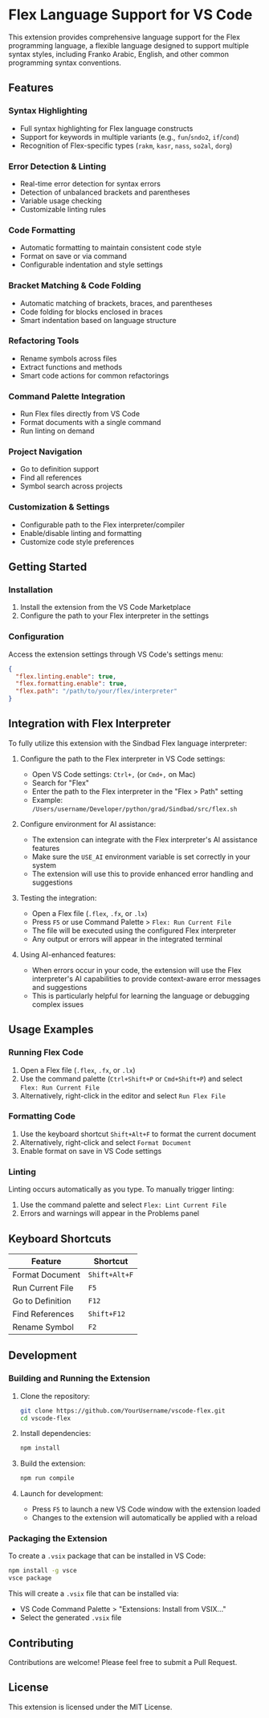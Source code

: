# Flex Language Support for VS Code

This extension provides comprehensive language support for the Flex programming language, a flexible language designed to support multiple syntax styles, including Franko Arabic, English, and other common programming syntax conventions.

## Features

### Syntax Highlighting
- Full syntax highlighting for Flex language constructs
- Support for keywords in multiple variants (e.g., `fun`/`sndo2`, `if`/`cond`)
- Recognition of Flex-specific types (`rakm`, `kasr`, `nass`, `so2al`, `dorg`)

### Error Detection & Linting
- Real-time error detection for syntax errors
- Detection of unbalanced brackets and parentheses
- Variable usage checking
- Customizable linting rules

### Code Formatting
- Automatic formatting to maintain consistent code style
- Format on save or via command
- Configurable indentation and style settings

### Bracket Matching & Code Folding
- Automatic matching of brackets, braces, and parentheses
- Code folding for blocks enclosed in braces
- Smart indentation based on language structure

### Refactoring Tools
- Rename symbols across files
- Extract functions and methods
- Smart code actions for common refactorings

### Command Palette Integration
- Run Flex files directly from VS Code
- Format documents with a single command
- Run linting on demand

### Project Navigation
- Go to definition support
- Find all references
- Symbol search across projects

### Customization & Settings
- Configurable path to the Flex interpreter/compiler
- Enable/disable linting and formatting
- Customize code style preferences

## Getting Started

### Installation

1. Install the extension from the VS Code Marketplace
2. Configure the path to your Flex interpreter in the settings

### Configuration

Access the extension settings through VS Code's settings menu:

```json
{
  "flex.linting.enable": true,
  "flex.formatting.enable": true,
  "flex.path": "/path/to/your/flex/interpreter"
}
```

## Integration with Flex Interpreter

To fully utilize this extension with the Sindbad Flex language interpreter:

1. Configure the path to the Flex interpreter in VS Code settings:
   - Open VS Code settings: `Ctrl+,` (or `Cmd+,` on Mac)
   - Search for "Flex"
   - Enter the path to the Flex interpreter in the "Flex > Path" setting
   - Example: `/Users/username/Developer/python/grad/Sindbad/src/flex.sh`

2. Configure environment for AI assistance:
   - The extension can integrate with the Flex interpreter's AI assistance features
   - Make sure the `USE_AI` environment variable is set correctly in your system
   - The extension will use this to provide enhanced error handling and suggestions

3. Testing the integration:
   - Open a Flex file (`.flex`, `.fx`, or `.lx`)
   - Press `F5` or use Command Palette > `Flex: Run Current File`
   - The file will be executed using the configured Flex interpreter
   - Any output or errors will appear in the integrated terminal

4. Using AI-enhanced features:
   - When errors occur in your code, the extension will use the Flex interpreter's AI capabilities to provide context-aware error messages and suggestions
   - This is particularly helpful for learning the language or debugging complex issues

## Usage Examples

### Running Flex Code

1. Open a Flex file (`.flex`, `.fx`, or `.lx`)
2. Use the command palette (`Ctrl+Shift+P` or `Cmd+Shift+P`) and select `Flex: Run Current File`
3. Alternatively, right-click in the editor and select `Run Flex File`

### Formatting Code

1. Use the keyboard shortcut `Shift+Alt+F` to format the current document
2. Alternatively, right-click and select `Format Document`
3. Enable format on save in VS Code settings

### Linting

Linting occurs automatically as you type. To manually trigger linting:

1. Use the command palette and select `Flex: Lint Current File`
2. Errors and warnings will appear in the Problems panel

## Keyboard Shortcuts

| Feature | Shortcut |
|---------|----------|
| Format Document | `Shift+Alt+F` |
| Run Current File | `F5` |
| Go to Definition | `F12` |
| Find References | `Shift+F12` |
| Rename Symbol | `F2` |

## Development

### Building and Running the Extension

1. Clone the repository:
   ```bash
   git clone https://github.com/YourUsername/vscode-flex.git
   cd vscode-flex
   ```

2. Install dependencies:
   ```bash
   npm install
   ```

3. Build the extension:
   ```bash
   npm run compile
   ```

4. Launch for development:
   - Press `F5` to launch a new VS Code window with the extension loaded
   - Changes to the extension will automatically be applied with a reload

### Packaging the Extension

To create a `.vsix` package that can be installed in VS Code:

```bash
npm install -g vsce
vsce package
```

This will create a `.vsix` file that can be installed via:
- VS Code Command Palette > "Extensions: Install from VSIX..."
- Select the generated `.vsix` file

## Contributing

Contributions are welcome! Please feel free to submit a Pull Request.

## License

This extension is licensed under the MIT License.
